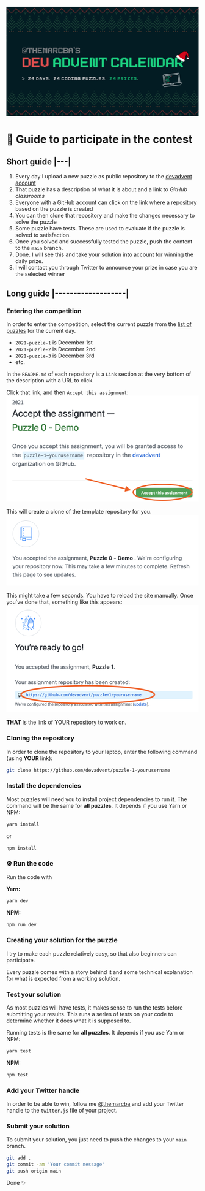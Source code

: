 ![](dac2021.jpg)

# 📖 Guide to participate in the contest

## Short guide |---|

1. Every day I upload a new puzzle as public repository to the [devadvent account](https://github.com/devadvent)
2. That puzzle has a description of what it is about and a link to _GitHub classrooms_
3. Everyone with a GitHub account can click on the link where a repository based on the puzzle is created
4. You can then clone that repository and make the changes necessary to solve the puzzle
5. Some puzzle have tests. These are used to evaluate if the puzzle is solved to satisfaction.
6. Once you solved and successfully tested the puzzle, push the content to the `main` branch.
7. Done. I will see this and take your solution into account for winning the daily prize.
8. I will contact you through Twitter to announce your prize in case you are the selected winner

## Long guide |-------------------|

### Entering the competition

In order to enter the competition, select the current puzzle from the [list of puzzles](https://github.com/devadvent) for the current day.

-   `2021-puzzle-1` is December 1st
-   `2021-puzzle-2` is December 2nd
-   `2021-puzzle-3` is December 3rd
-   etc.

In the `README.md` of each repository is a `Link` section at the very bottom of the description with a URL to click.

Click that link, and then `Accept this assignment`:
![](enroll_1.png)

This will create a clone of the template repository for you.
![](enroll_2.png)

This might take a few seconds. You have to reload the site manually. Once you've done that, something like this appears:
![](enroll_3.png)

**THAT** is the link of YOUR repository to work on.

### Cloning the repository

In order to clone the repository to your laptop, enter the following command (using **YOUR** link):

```bash
git clone https://github.com/devadvent/puzzle-1-yourusername
```

### Install the dependencies

Most puzzles will need you to install project dependencies to run it. The command will be the same for **all puzzles**. It depends if you use Yarn or NPM:

```bash
yarn install
```

or

```bash
npm install
```

### ⚙️ Run the code

Run the code with

**Yarn:**

```bash
yarn dev
```

**NPM:**

```bash
npm run dev
```

### Creating your solution for the puzzle

I try to make each puzzle relatively easy, so that also beginners can participate.

Every puzzle comes with a story behind it and some technical explanation for what is expected from a working solution.

### Test your solution

As most puzzles will have tests, it makes sense to run the tests before submitting your results. This runs a series of tests on your code to determine whether it does what it is supposed to.

Running tests is the same for **all puzzles**. It depends if you use Yarn or NPM:

```bash
yarn test
```

**NPM:**

```bash
npm test
```

### Add your Twitter handle

In order to be able to win, follow me [@themarcba](https://twitter.com/themarcba) and add your Twitter handle to the `twitter.js` file of your project.

### Submit your solution

To submit your solution, you just need to push the changes to your `main` branch.

```bash
git add .
git commit -am 'Your commit message'
git push origin main
```

Done ✨
